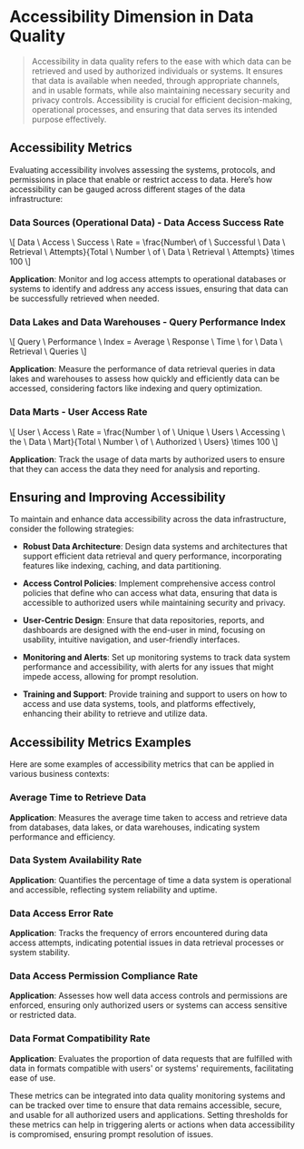 # Accessibility Dimension in Data Quality
> Accessibility in data quality refers to the ease with which data can be retrieved and used by authorized individuals or systems. It ensures that data is available when needed, through appropriate channels, and in usable formats, while also maintaining necessary security and privacy controls. Accessibility is crucial for efficient decision-making, operational processes, and ensuring that data serves its intended purpose effectively.

## Accessibility Metrics
Evaluating accessibility involves assessing the systems, protocols, and permissions in place that enable or restrict access to data. Here’s how accessibility can be gauged across different stages of the data infrastructure:

### Data Sources (Operational Data) - Data Access Success Rate
\\[ Data \ Access \ Success \ Rate = \frac{Number\ of \ Successful \ Data \ Retrieval \ Attempts}{Total \ Number \ of \ Data \ Retrieval \ Attempts} \times 100 \\]

**Application**: Monitor and log access attempts to operational databases or systems to identify and address any access issues, ensuring that data can be successfully retrieved when needed.

### Data Lakes and Data Warehouses - Query Performance Index
\\[ Query \ Performance \ Index = Average \ Response \ Time \ for \ Data \ Retrieval \ Queries \\]

**Application**: Measure the performance of data retrieval queries in data lakes and warehouses to assess how quickly and efficiently data can be accessed, considering factors like indexing and query optimization.

### Data Marts - User Access Rate
\\[ User \ Access \ Rate = \frac{Number \ of \ Unique \ Users \ Accessing \ the \ Data \ Mart}{Total \ Number \ of \ Authorized \ Users} \times 100 \\]

**Application**: Track the usage of data marts by authorized users to ensure that they can access the data they need for analysis and reporting.

## Ensuring and Improving Accessibility
To maintain and enhance data accessibility across the data infrastructure, consider the following strategies:

* **Robust Data Architecture**:
  Design data systems and architectures that support efficient data retrieval and query performance, incorporating features like indexing, caching, and data partitioning.

* **Access Control Policies**:
  Implement comprehensive access control policies that define who can access what data, ensuring that data is accessible to authorized users while maintaining security and privacy.

* **User-Centric Design**:
  Ensure that data repositories, reports, and dashboards are designed with the end-user in mind, focusing on usability, intuitive navigation, and user-friendly interfaces.

* **Monitoring and Alerts**:
  Set up monitoring systems to track data system performance and accessibility, with alerts for any issues that might impede access, allowing for prompt resolution.

* **Training and Support**:
  Provide training and support to users on how to access and use data systems, tools, and platforms effectively, enhancing their ability to retrieve and utilize data.

## Accessibility Metrics Examples
Here are some examples of accessibility metrics that can be applied in various business contexts:

### Average Time to Retrieve Data
**Application**: Measures the average time taken to access and retrieve data from databases, data lakes, or data warehouses, indicating system performance and efficiency.

### Data System Availability Rate
**Application**: Quantifies the percentage of time a data system is operational and accessible, reflecting system reliability and uptime.

### Data Access Error Rate
**Application**: Tracks the frequency of errors encountered during data access attempts, indicating potential issues in data retrieval processes or system stability.

### Data Access Permission Compliance Rate
**Application**: Assesses how well data access controls and permissions are enforced, ensuring only authorized users or systems can access sensitive or restricted data.

### Data Format Compatibility Rate
**Application**: Evaluates the proportion of data requests that are fulfilled with data in formats compatible with users' or systems' requirements, facilitating ease of use.

These metrics can be integrated into data quality monitoring systems and can be tracked over time to ensure that data remains accessible, secure, and usable for all authorized users and applications. Setting thresholds for these metrics can help in triggering alerts or actions when data accessibility is compromised, ensuring prompt resolution of issues.
